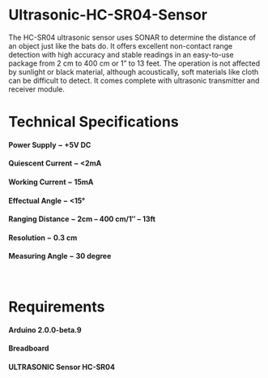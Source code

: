 # Ultrasonic-HC-SR04-Sensor
The HC-SR04 ultrasonic sensor uses SONAR to determine the distance of an object just like the bats do. It offers excellent non-contact range detection with high accuracy and stable readings in an easy-to-use package from 2 cm to 400 cm or 1” to 13 feet.  The operation is not affected by sunlight or black material, although acoustically, soft materials like cloth can be difficult to detect. It comes complete with ultrasonic transmitter and receiver module.

# Technical Specifications
#### Power Supply − +5V DC
#### Quiescent Current − <2mA
#### Working Current − 15mA
#### Effectual Angle − <15°
#### Ranging Distance − 2cm – 400 cm/1″ – 13ft
#### Resolution − 0.3 cm
#### Measuring Angle − 30 degree
<br>

# Requirements

#### Arduino 2.0.0-beta.9
#### Breadboard
#### ULTRASONIC Sensor HC-SR04

